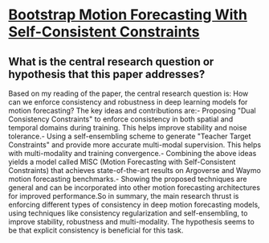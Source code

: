 # [Bootstrap Motion Forecasting With Self-Consistent Constraints](https://arxiv.org/abs/2204.05859)

## What is the central research question or hypothesis that this paper addresses?

 Based on my reading of the paper, the central research question is: How can we enforce consistency and robustness in deep learning models for motion forecasting? The key ideas and contributions are:- Proposing "Dual Consistency Constraints" to enforce consistency in both spatial and temporal domains during training. This helps improve stability and noise tolerance.- Using a self-ensembling scheme to generate "Teacher Target Constraints" and provide more accurate multi-modal supervision. This helps with multi-modality and training convergence.- Combining the above ideas yields a model called MISC (Motion ForecastIng with Self-Consistent Constraints) that achieves state-of-the-art results on Argoverse and Waymo motion forecasting benchmarks.- Showing the proposed techniques are general and can be incorporated into other motion forecasting architectures for improved performance.So in summary, the main research thrust is enforcing different types of consistency in deep motion forecasting models, using techniques like consistency regularization and self-ensembling, to improve stability, robustness and multi-modality. The hypothesis seems to be that explicit consistency is beneficial for this task.
